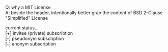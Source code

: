 Q: why a MIT License  
A: beside the header, intentionally better grab the content of BSD 2-Clause "Simplified" License  
  
  
current status‥  
[+] invitee (private) subscribtion  
[-] pseudonym subscription  
[-] anonym subscription